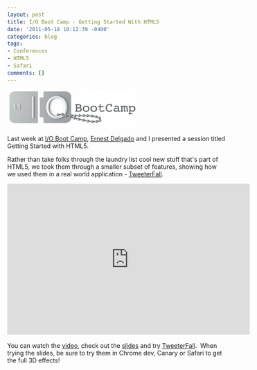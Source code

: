 ```yaml
---
layout: post
title: I/O Boot Camp - Getting Started With HTML5
date: '2011-05-18 10:12:39 -0400'
categories: blog
tags:
- Conferences
- HTML5
- Safari
comments: []
---
```

[![](/assets/bootcamp_logo-300x87.png "bootcamp_logo")](/assets/bootcamp_logo.png)

Last week at [I/O Boot Camp](http://www.io-bootcamp.com/), [Ernest Delgado](http://twitter.com/edr) and I presented a session titled Getting Started with HTML5.

Rather than take folks through the laundry list cool new stuff that's part of HTML5, we took them through a smaller subset of features, showing how we used them in a real world application - [TweeterFall](http://bit.ly/TweeterFall).

<iframe width="560" height="349" src="http://www.youtube.com/embed/yd30Nmb3mPU" frameborder="0" allowfullscreen></iframe>

You can watch the [video](http://bit.ly/jg95xi), check out the [slides](http://bit.ly/bootcamp-html5intro) and try [TweeterFall](http://bit.ly/TweeterFall).  When trying the slides, be sure to try them in Chrome dev, Canary or Safari to get the full 3D effects!